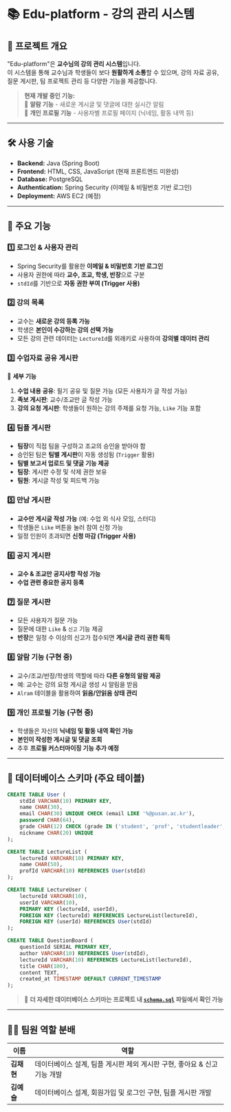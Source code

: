 # 📚 Edu-platform - 강의 관리 시스템

## 📌 프로젝트 개요
"Edu-platform"은 **교수님의 강의 관리 시스템**입니다.  
이 시스템을 통해 교수님과 학생들이 보다 **원활하게 소통**할 수 있으며, 강의 자료 공유, 질문 게시판, 팀 프로젝트 관리 등 다양한 기능을 제공합니다.  

> **현재 개발 중인 기능:**  
> 🔔 **알람 기능** - 새로운 게시글 및 댓글에 대한 실시간 알림  
> 👤 **개인 프로필 기능** - 사용자별 프로필 페이지 (닉네임, 활동 내역 등)

---

## 🛠 사용 기술
- **Backend:** Java (Spring Boot)
- **Frontend:** HTML, CSS, JavaScript (현재 프론트엔드 미완성)
- **Database:** PostgreSQL
- **Authentication:** Spring Security (이메일 & 비밀번호 기반 로그인)
- **Deployment:** AWS EC2 (예정)

---

## 📂 주요 기능

### **1️⃣ 로그인 & 사용자 관리**
- Spring Security를 활용한 **이메일 & 비밀번호 기반 로그인**
- 사용자 권한에 따라 **교수, 조교, 학생, 반장**으로 구분
- `stdId`를 기반으로 **자동 권한 부여 (Trigger 사용)**

### **2️⃣ 강의 목록**
- 교수는 **새로운 강의 등록 가능**
- 학생은 **본인이 수강하는 강의 선택 가능**
- 모든 강의 관련 데이터는 `LectureId`를 외래키로 사용하여 **강의별 데이터 관리**

### **3️⃣ 수업자료 공유 게시판**
📌 **세부 기능**
1. **수업 내용 공유**: 필기 공유 및 질문 가능 (모든 사용자가 글 작성 가능)
2. **족보 게시판**: 교수/조교만 글 작성 가능
3. **강의 요청 게시판**: 학생들이 원하는 강의 주제를 요청 가능, `Like` 기능 포함

### **4️⃣ 팀플 게시판**
- **팀장**이 직접 팀을 구성하고 조교의 승인을 받아야 함
- 승인된 팀은 **팀별 게시판**이 자동 생성됨 (`Trigger` 활용)
- **팀별 보고서 업로드 및 댓글 기능 제공**
- **팀장**: 게시판 수정 및 삭제 권한 보유
- **팀원**: 게시글 작성 및 피드백 가능

### **5️⃣ 만남 게시판**
- **교수만 게시글 작성 가능** (예: 수업 외 식사 모임, 스터디)
- 학생들은 `Like` 버튼을 눌러 참여 신청 가능
- 일정 인원이 초과되면 **신청 마감 (Trigger 사용)**

### **6️⃣ 공지 게시판**
- **교수 & 조교만 공지사항 작성 가능**
- **수업 관련 중요한 공지 등록**

### **7️⃣ 질문 게시판**
- 모든 사용자가 질문 가능
- 질문에 대한 `Like` & `신고` 기능 제공
- **반장**은 일정 수 이상의 신고가 접수되면 **게시글 관리 권한 획득**

### **8️⃣ 알람 기능 (구현 중)**
- 교수/조교/반장/학생의 역할에 따라 **다른 유형의 알람 제공**
- 예: 교수는 강의 요청 게시글 생성 시 알림을 받음
- `Alram` 테이블을 활용하여 **읽음/안읽음 상태 관리**

### **9️⃣ 개인 프로필 기능 (구현 중)**
- 학생들은 자신의 **닉네임 및 활동 내역 확인 가능**
- **본인이 작성한 게시글 및 댓글 조회**
- 추후 **프로필 커스터마이징 기능 추가 예정**

---

## 📜 데이터베이스 스키마 (주요 테이블)
```sql
CREATE TABLE User (
    stdId VARCHAR(10) PRIMARY KEY,
    name CHAR(30),
    email CHAR(30) UNIQUE CHECK (email LIKE '%@pusan.ac.kr'),
    password CHAR(64),
    grade CHAR(12) CHECK (grade IN ('student', 'prof', 'studentleader', 'ra')),
    nickname CHAR(20) UNIQUE
);

CREATE TABLE LectureList (
    lectureId VARCHAR(10) PRIMARY KEY,
    name CHAR(50),
    profId VARCHAR(10) REFERENCES User(stdId)
);

CREATE TABLE LectureUser (
    lectureId VARCHAR(10),
    userId VARCHAR(10),
    PRIMARY KEY (lectureId, userId),
    FOREIGN KEY (lectureId) REFERENCES LectureList(lectureId),
    FOREIGN KEY (userId) REFERENCES User(stdId)
);

CREATE TABLE QuestionBoard (
    questionId SERIAL PRIMARY KEY,
    author VARCHAR(10) REFERENCES User(stdId),
    lectureId VARCHAR(10) REFERENCES LectureList(lectureId),
    title CHAR(100),
    content TEXT,
    created_at TIMESTAMP DEFAULT CURRENT_TIMESTAMP
);
```
> 🔎 **더 자세한 데이터베이스 스키마는 프로젝트 내 [`schema.sql`](schema.sql) 파일에서 확인 가능**

---

## 👨‍💻 팀원 역할 분배
| 이름   | 역할 |
|--------|-------------------------------|
| **김채현** | 데이터베이스 설계, 팀플 게시판 제외 게시판 구현, 좋아요 & 신고 기능 개발 |
| **김예슬** | 데이터베이스 설계, 회원가입 및 로그인 구현, 팀플 게시판 개발 |


